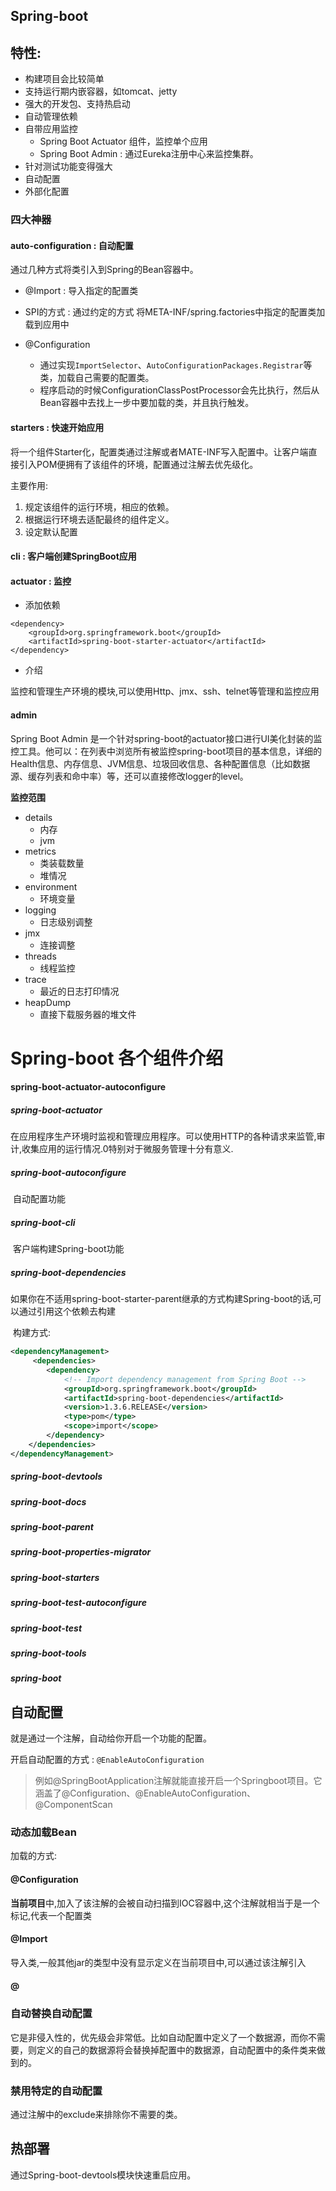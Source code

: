 ## Spring-boot

##  特性:

- 构建项目会比较简单
- 支持运行期内嵌容器，如tomcat、jetty
- 强大的开发包、支持热启动
- 自动管理依赖
- 自带应用监控
  - Spring Boot Actuator 组件，监控单个应用
  - Spring Boot Admin : 通过Eureka注册中心来监控集群。
- 针对测试功能变得强大
- 自动配置
- 外部化配置



### 四大神器

#### auto-configuration : 自动配置

通过几种方式将类引入到Spring的Bean容器中。

- @Import : 导入指定的配置类

- SPI的方式 : 通过约定的方式 将META-INF/spring.factories中指定的配置类加载到应用中

- @Configuration

  - 通过实现`ImportSelector`、`AutoConfigurationPackages.Registrar`等类，加载自己需要的配置类。
  - 程序启动的时候ConfigurationClassPostProcessor会先比执行，然后从Bean容器中去找上一步中要加载的类，并且执行触发。

  

  







#### starters : 快速开始应用



将一个组件Starter化，配置类通过注解或者MATE-INF写入配置中。让客户端直接引入POM便拥有了该组件的环境，配置通过注解去优先级化。

主要作用:

1. 规定该组件的运行环境，相应的依赖。
2. 根据运行环境去适配最终的组件定义。
3. 设定默认配置

#### cli : 客户端创建SpringBoot应用

#### actuator : 监控



- 添加依赖

```
<dependency>
    <groupId>org.springframework.boot</groupId>
    <artifactId>spring-boot-starter-actuator</artifactId>
</dependency>
```

- 介绍

监控和管理生产环境的模块,可以使用Http、jmx、ssh、telnet等管理和监控应用

#### admin

Spring Boot Admin 是一个针对spring-boot的actuator接口进行UI美化封装的监控工具。他可以：在列表中浏览所有被监控spring-boot项目的基本信息，详细的Health信息、内存信息、JVM信息、垃圾回收信息、各种配置信息（比如数据源、缓存列表和命中率）等，还可以直接修改logger的level。

**监控范围**

- details
  - 内存
  - jvm
- metrics
  - 类装载数量
  - 堆情况
- environment
  - 环境变量
- logging
  - 日志级别调整
- jmx
  - 连接调整
- threads
  - 线程监控
- trace
  - 最近的日志打印情况
- heapDump
  - 直接下载服务器的堆文件







# Spring-boot 各个组件介绍

####  spring-boot-actuator-autoconfigure



##### spring-boot-actuator

​	在应用程序生产环境时监视和管理应用程序。可以使用HTTP的各种请求来监管,审计,收集应用的运行情况.0特别对于微服务管理十分有意义. 

##### spring-boot-autoconfigure

​	自动配置功能

##### spring-boot-cli

​	客户端构建Spring-boot功能

##### spring-boot-dependencies

​	如果你在不适用spring-boot-starter-parent继承的方式构建Spring-boot的话,可以通过引用这个依赖去构建

​	构建方式:

```xml
<dependencyManagement>
     <dependencies>
        <dependency>
            <!-- Import dependency management from Spring Boot -->
            <groupId>org.springframework.boot</groupId>
            <artifactId>spring-boot-dependencies</artifactId>
            <version>1.3.6.RELEASE</version>
            <type>pom</type>
            <scope>import</scope>
        </dependency>
    </dependencies>
</dependencyManagement>
```



##### spring-boot-devtools

##### spring-boot-docs

##### spring-boot-parent

##### spring-boot-properties-migrator

##### spring-boot-starters

##### spring-boot-test-autoconfigure

##### spring-boot-test

##### spring-boot-tools

##### spring-boot

## 自动配置

就是通过一个注解，自动给你开启一个功能的配置。

开启自动配置的方式 : `@EnableAutoConfiguration`

> 例如@SpringBootApplication注解就能直接开启一个Springboot项目。它涵盖了@Configuration、@EnableAutoConfiguration、@ComponentScan

### 动态加载Bean

加载的方式: 

#### @Configuration

**当前项目**中,加入了该注解的会被自动扫描到IOC容器中,这个注解就相当于是一个标记,代表一个配置类

#### @Import

导入类,一般其他jar的类型中没有显示定义在当前项目中,可以通过该注解引入

#### @

### 自动替换自动配置

它是非侵入性的，优先级会非常低。比如自动配置中定义了一个数据源，而你不需要，则定义的自己的数据源将会替换掉配置中的数据源，自动配置中的条件类来做到的。

### 禁用特定的自动配置

通过注解中的exclude来排除你不需要的类。

## 热部署

通过Spring-boot-devtools模块快速重启应用。

